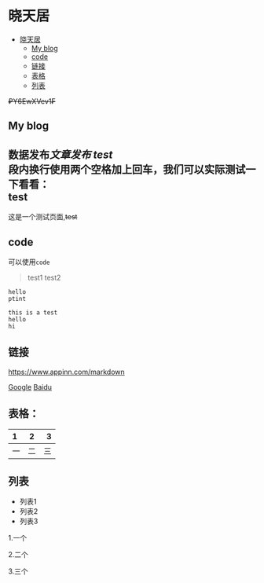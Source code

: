 # 晓天居


- [晓天居](#晓天居)
  - [My blog](#my_blog)
  - [code](#code)
  - [链接](#链接)
  - [表格](#表格)
  - [列表](#列表)

~~₽Y6EwXVev1₣~~

## My blog

**数据发布***文章发布*
***test***  
段内换行使用两个空格加上回车，我们可以实际测试一下看看：  
test
---
这是一个测试页面,~~test~~

## code

可以使用`code`

>test1
>test2

    hello
    ptint

```
this is a test
hello
hi
```

## 链接

<https://www.appinn.com/markdown>

[Google](http://www.google.com)
[Baidu]

## 表格：

|1 |2|3|
|:---|:---:|---:|
|一|二|三|

## 列表

- 列表1
- 列表2
- 列表3

1.一个

2.二个

3.三个


[Baidu]:http://www.baidu.com


